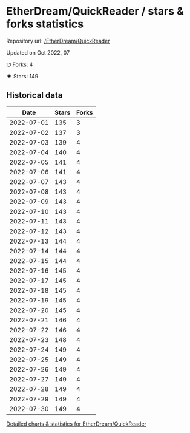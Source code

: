 # EtherDream/QuickReader / stars & forks statistics

Repository url: [/EtherDream/QuickReader](https://github.com/EtherDream/QuickReader)

Updated on Oct 2022, 07

☋ Forks: 4

★ Stars: 149

## Historical data
| Date | Stars | Forks |
|------|-------|-------|
| 2022-07-01 | 135 | 3 | 
| 2022-07-02 | 137 | 3 | 
| 2022-07-03 | 139 | 4 | 
| 2022-07-04 | 140 | 4 | 
| 2022-07-05 | 141 | 4 | 
| 2022-07-06 | 141 | 4 | 
| 2022-07-07 | 143 | 4 | 
| 2022-07-08 | 143 | 4 | 
| 2022-07-09 | 143 | 4 | 
| 2022-07-10 | 143 | 4 | 
| 2022-07-11 | 143 | 4 | 
| 2022-07-12 | 143 | 4 | 
| 2022-07-13 | 144 | 4 | 
| 2022-07-14 | 144 | 4 | 
| 2022-07-15 | 144 | 4 | 
| 2022-07-16 | 145 | 4 | 
| 2022-07-17 | 145 | 4 | 
| 2022-07-18 | 145 | 4 | 
| 2022-07-19 | 145 | 4 | 
| 2022-07-20 | 145 | 4 | 
| 2022-07-21 | 146 | 4 | 
| 2022-07-22 | 146 | 4 | 
| 2022-07-23 | 148 | 4 | 
| 2022-07-24 | 149 | 4 | 
| 2022-07-25 | 149 | 4 | 
| 2022-07-26 | 149 | 4 | 
| 2022-07-27 | 149 | 4 | 
| 2022-07-28 | 149 | 4 | 
| 2022-07-29 | 149 | 4 | 
| 2022-07-30 | 149 | 4 | 


[Detailed charts & statistics for EtherDream/QuickReader](https://reviewgithub.com/rep/EtherDream/QuickReader)
